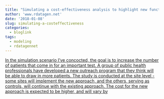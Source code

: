 ```yaml
---
title: "Simulating a cost-effectiveness analysis to highlight new functions for generating correlated data"
author: 'www.rdatagen.net'
date: '2018-01-08'
slug: simulating-a-costeffectiveness
categories:
  - bloglink
tags:
  - modeling
  - rdatagennet
---
```


[In the simulation scenario I’ve concocted, the goal is to increase the number of patients that come in for an important test. A group of public health professionals have developed a new outreach program that they think will be able to draw in more patients. The study is conducted at the site level - some sites will implement the new approach, and the others, serving as controls, will continue with the existing approach. The cost for the new approach is expected to be higher, and will vary by<i class="fas fa-external-link-alt"></i>](https://www.rdatagen.net/post/generating-correlated-data-for-a-simulated-cost-effectiveness-analysis/)

